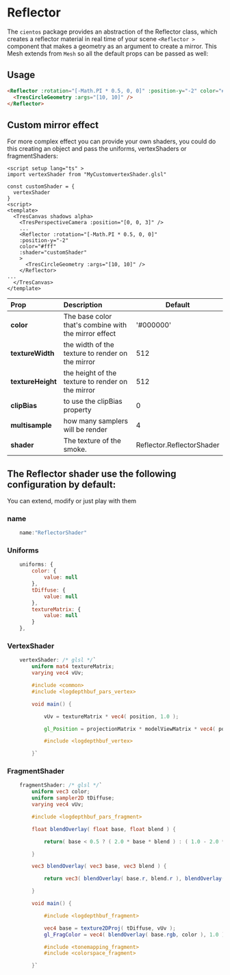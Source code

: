 # Reflector

The `cientos` package provides an abstraction of the Reflector class, which creates a reflector material in real time of your scene `<Reflector >` component that makes a geometry as an argument to create a mirror. This Mesh extends from `Mesh` so all the default props can be passed as well:

## Usage

```html
<Reflector :rotation="[-Math.PI * 0.5, 0, 0]" :position-y="-2" color="#F7F7F7">
  <TresCircleGeometry :args="[10, 10]" />
</Reflector>
```

## Custom mirror effect

For more complex effect you can provide your own shaders, you could do this creating an object and pass the uniforms, vertexShaders or fragmentShaders:

```vue{3}
<script setup lang="ts" >
import vertexShader from "MyCustomvertexShader.glsl"

const customShader = {
  vertexShader
}
<script>
<template>
  <TresCanvas shadows alpha>
    <TresPerspectiveCamera :position="[0, 0, 3]" />
    ...
    <Reflector :rotation="[-Math.PI * 0.5, 0, 0]"
    :position-y="-2"
    color="#fff"
    :shader="customShader"
    >
      <TresCircleGeometry :args="[10, 10]" />
    </Reflector>
...
  </TresCanvas>
</template>
```

| Prop              | Description                                          | Default                   |
| :---------------- | :--------------------------------------------------- | ------------------------- |
| **color**         | The base color that's combine with the mirror effect | '#000000'                 |
| **textureWidth**  | the width of the texture to render on the mirror     | 512                       |
| **textureHeight** | the height of the texture to render on the mirror    | 512                       |
| **clipBias**      | to use the clipBias property                         | 0                         |
| **multisample**   | how many samplers will be render                     | 4                         |
| **shader**        | The texture of the smoke.                            | Reflector.ReflectorShader |


## The Reflector shader use the following configuration by default:

You can extend, modify or just play with them

### name

```js
	name:"ReflectorShader"
```

### Uniforms

```js
	uniforms: {
		color: {
			value: null
		},
		tDiffuse: {
			value: null
		},
		textureMatrix: {
			value: null
		}
	},
```

### VertexShader

```glsl
	vertexShader: /* glsl */`
		uniform mat4 textureMatrix;
		varying vec4 vUv;

		#include <common>
		#include <logdepthbuf_pars_vertex>

		void main() {

			vUv = textureMatrix * vec4( position, 1.0 );

			gl_Position = projectionMatrix * modelViewMatrix * vec4( position, 1.0 );

			#include <logdepthbuf_vertex>

		}`
```

### FragmentShader

```glsl
	fragmentShader: /* glsl */`
		uniform vec3 color;
		uniform sampler2D tDiffuse;
		varying vec4 vUv;

		#include <logdepthbuf_pars_fragment>

		float blendOverlay( float base, float blend ) {

			return( base < 0.5 ? ( 2.0 * base * blend ) : ( 1.0 - 2.0 * ( 1.0 - base ) * ( 1.0 - blend ) ) );

		}

		vec3 blendOverlay( vec3 base, vec3 blend ) {

			return vec3( blendOverlay( base.r, blend.r ), blendOverlay( base.g, blend.g ), blendOverlay( base.b, blend.b ) );

		}

		void main() {

			#include <logdepthbuf_fragment>

			vec4 base = texture2DProj( tDiffuse, vUv );
			gl_FragColor = vec4( blendOverlay( base.rgb, color ), 1.0 );

			#include <tonemapping_fragment>
			#include <colorspace_fragment>

		}`
```
